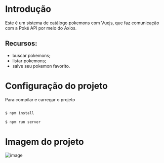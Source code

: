 # Introdução

<p>Este é um sistema de catálogo pokemons com Vuejs, que faz comunicação com a Poké API por meio do Axios.</p>

<h2>Recursos:</h2>

* buscar pokemons;
* listar pokemons;
* salve seu pokemon favorito.

# Configuração do projeto

<p>Para compilar e carregar o projeto</p>

```bash

$ npm install

$ npm run server

```

# Imagem do projeto

![image](https://user-images.githubusercontent.com/23295033/151180861-b4122ae9-8f3d-49f3-a3f6-ed1b38e78894.png)



